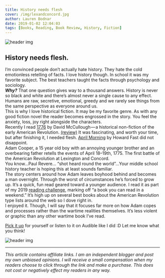 ```yaml
---
title: History needs flesh
cover: /img/lexandconcord.jpg
author: Lauren Bodnar
date: 2019-01-02 12:04:03
tags: [Books, Reading, Book Review, History, Fiction]
---
```

![header img](/img/lexandconcord.jpg)

## History needs flesh.

I’m convinced people don’t actually hate history. They hate the cold emotionless retelling of facts. I love history though. In school it was my favorite subject. The best teachers taught the facts through psychology and sociology. <br/>
**_Why?_** That one question gives way to a thousand answers. History is never so black and white and there’s almost never a single cause to any effect. Humans are raw, secretive, emotional, greedy and we rarely see things from the same perspective as everyone around us. <br/>
This is why I love historical fiction. It may be my favorite genre. As with any good fiction novel the reader becomes engrossed in the story. You feel the anxiety, loss, joy right alongside the characters. <br/>
Recently I read [1776](https://amzn.to/2BWWM9D) by David McCullough — a historical non-fiction of the early American Revolution. [(review)](https://medium.com/@laurenbodnar/reading-challenge-2018-b81b41a99d40) It was fascinating, and worth your time, but after finishing it, I needed flesh. [April Morning](https://amzn.to/2BYax86) by Howard Fast did not disappoint. <br/>
Adam Cooper, a 15 year old boy with an annoying younger brother and an overbearing father retells the events of April 18–19th, 1775. The first battle of the American Revolution at Lexington and Concord. <br/>
You know...Paul Revere... “shot heard round the world”...Your middle school history teacher is hoping this at least sounds familiar. <br/>
The story centers around how Adam leaves boyhood behind and becomes a man overnight. Through the worst of circumstances he’s forced to grow up. It’s a quick, fun read geared toward a younger audience. I read it as part of my 2019 [reading challenge](https://www.challies.com/resources/the-2019-christian-reading-challenge/), marking off “a book you can read in a weekend.” It’s high up on several best books about the American Revolution type lists around the web so I dove right in. <br/>
I enjoyed it. Though, I will say that it focuses far more on how Adam copes and processes rather than the wartime realities themselves. It’s less violent or graphic than any other wartime book I’ve read. <br/>

[Pick it up](https://amzn.to/2BYax86) for yourself or listen to it on Audible like I did :D Let me know what you think!

![header img](/img/aprilmorning2.jpg)

****

*This article contains affiliate links.  I am an independent blogger and post my own unbiased opinions. I will receive a small compensation when my readers choose to click through the link and make a purchase. This does not cost or negatively effect my readers in any way.*
